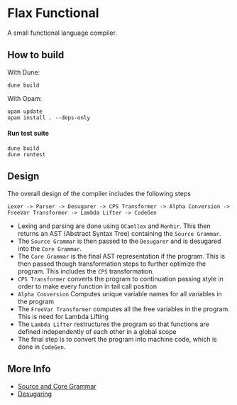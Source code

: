 # Flax Functional
A small functional language compiler.

## How to build
With Dune: 
```shell
dune build
```

With Opam:
```shell
opam update
opam install . --deps-only
```

#### Run test suite
```shell
dune build
dune runtest
```


## Design
The overall design of the compiler includes the following steps
```
Lexer -> Parser -> Desugarer -> CPS Transformer -> Alpha Conversion -> FreeVar Transformer -> Lambda Lifter -> CodeGen
```
- Lexing and parsing are done using `OCamllex` and `Menhir`. This then returns an AST (Abstract Syntax Tree) containing the `Source Grammar`.
- The `Source Grammar` is then passed to the `Desugarer` and is desugared into the `Core Grammar`. 
- The `Core Grammar` is the final AST representation if the program. This is then passed though transformation steps to further optimize the program. This includes the `CPS` transformation.
- `CPS Transformer` converts the program to continuation passing style in order to make every function in tail call position
- `Alpha Conversion` Computes unique variable names for all variables in the program
- The `FreeVar Transformer` computes all the free variables in the program. This is need for Lambda Lifting
- The `Lambda Lifter` restructures the program so that functions are defined independently of each other in a global scope
- The final step is to convert the program into machine code, which is done in `CodeGen`.


## More Info
- [Source and Core Grammar](./doc/grammar.md)
- [Desugaring](./doc/desugar.md)